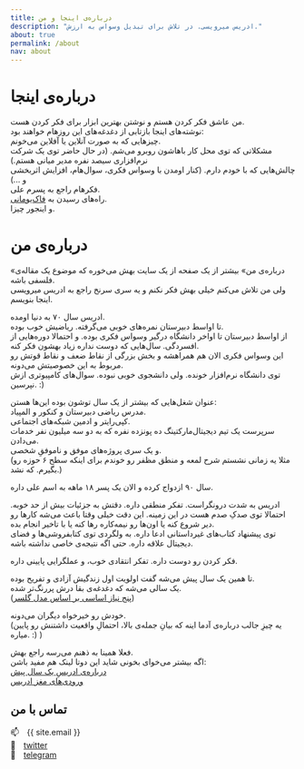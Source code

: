 ```yaml
---
title: درباره‌ی اینجا و من
description: "ادریس میرویسی. در تلاش برای تبدیل وسواس به ارزش."   
about: true
permalink: /about
nav: about
--- 
```


درباره‌ی اینجا  
===  

من عاشق فکر کردن هستم و نوشتن بهترین ابزار برای فکر کردن هست.  
نوشته‌های اینجا بازتابی از دغدغه‌های این روزهام خواهند بود:  
چیزهایی که به صورت آنلاین یا آفلاین می‌خونم.  
مشکلاتی که توی محل کار باهاشون روبرو می‌شم. (در حال حاضر توی یک شرکت نرم‌افزاری سیصد نفره مدیر میانی هستم.)  
چالش‌هایی که با خودم دارم. (کنار اومدن با وسواس فکری، سوال‌هام، افزایش اثربخشی و ...)  
فکرهام راجع به پسرم علی.  
راه‌های رسیدن به [فاک‌یو‌مانی](https://www.reddit.com/r/PersonalFinanceCanada/comments/5mikql/what_do_you_consider_fuck_you_money/).  
و اینجور چیزا.  

درباره‌ی من  
===  

«درباره‌ی من» بیشتر از یک صفحه از یک سایت بهش می‌خوره که موضوع یک مقاله‌ی فلسفی باشه.  
ولی من تلاش می‌کنم خیلی بهش فکر نکنم و یه سری سرنخ راجع به ادریس میرویسی اینجا بنویسم.  

ادریس سال ۷۰ به دنیا اومده.  
تا اواسط دبیرستان نمره‌های خوبی می‌گرفته. ریاضیش خوب بوده.  
از اواسط دبیرستان تا اواخر دانشگاه درگیر وسواس فکری بوده. و احتمالا دوره‌هایی از افسردگی. سال‌هایی که دوست نداره زیاد بهشون فکر کنه.  
این وسواس فکری الان هم همراهشه و بخش بزرگی از نقاط ضعف و نقاط قوتش رو مربوط به این خصوصیتش می‌دونه.  
توی دانشگاه نرم‌افزار خونده. ولی دانشجوی خوبی نبوده. سوال‌های کامپیوتری ازش نپرسین. :)  

عنوان شغل‌هایی که بیشتر از یک سال توشون بوده این‌ها هستن:  
مدرس ریاضی دبیرستان و کنکور و المپیاد.  
کپی‌رایتر و ادمین شبکه‌های اجتماعی.  
سرپرست یک تیم دیجیتال‌مارکتینگ ده پونزده نفره که به دو سه میلیون نفر خدمات می‌دادن.  
و یک سری پروژه‌های موفق و ناموفقِ شخصی.  
(مثلا یه زمانی نشستم شرح لمعه و منطق مظفر رو خوندم برای اینکه سطح ۶ حوزه رو بگیرم. که نشد.)

سال ۹۰ ازدواج کرده و الان یک پسر ۱۸ ماهه به اسم علی داره.  

ادریس به شدت درونگراست. تفکر منطقی داره. دقتش به جزئیات بیش از حد خوبه. احتمالا توی صدکِ صدم هست در این زمینه. این دقت خیلی وقتا باعث می‌شه کارها رو دیر شروع کنه یا اون‌ها رو نیمه‌کاره رها کنه یا با تاخیر انجام بده.  
توی پیشنهاد کتاب‌های غیرداستانی ادعا داره. به ولگردی توی کتابفروشی‌ها و فضای دیجیتال علاقه داره. حتی اگه نتیجه‌ی خاصی نداشته باشه.  

فکر کردن رو دوست داره. تفکر انتقادی خوب، و عملگرایی پایینی داره.  

تا همین یک سال پیش می‌شه گفت اولویت اول زندگیش آزادی و تفریح بوده.  
یک سالی می‌شه که دغدغه‌ی بقا درش پررنگ‌تر شده.  
([پنج نیاز اساسی بر اساس مدل گلسر](https://fa.wikipedia.org/wiki/%D8%AA%D8%A6%D9%88%D8%B1%DB%8C_%D8%A7%D9%86%D8%AA%D8%AE%D8%A7%D8%A8))  

خودش رو خیرخواه دیگران می‌دونه.  
(یه چیزِ جالب درباره‌ی آدما اینه که بیانِ جمله‌ی بالا، احتمالِ واقعیت داشتنش رو پایین میاره. :) )

فعلا همینا به ذهنم می‌رسه راجع بهش.  
اگه بیشتر می‌خوای بخونی شاید این دوتا لینک هم مفید باشن:  
[درباره‌ی ادریسِ یک سال پیش](https://virgool.io/edrism/%D8%B3%D9%84%D8%A7%D9%85-wkiqotsnz0mt)   
[ورودی‌های مغز ادریس](https://virgool.io/edrism/%D8%B3%D8%B1%DA%86%D8%B4%D9%85%D9%87-%D9%87%D8%A7-goy1fyyyz8du)   

## تماس با من 

📫&emsp;{{ site.email }}  
🐥&emsp;[twitter](https://twitter.com/edrism_ir)  
📱&emsp;[telegram](https://t.me/edrismir)  
